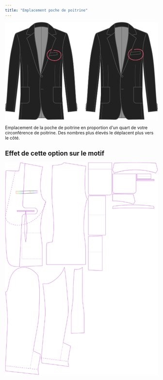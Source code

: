 ```yaml
---
title: "Emplacement poche de poitrine"
---
```


![Emplacement poche de poitrine](chestpocketplacement.svg)

Emplacement de la poche de poitrine en proportion d'un quart de votre circonférence de poitrine. Des nombres plus élevés le déplacent plus vers le côté.

## Effet de cette option sur le motif

![Cette image montre l'effet de cette option en superposant plusieurs variantes qui ont une valeur différente pour cette option](jaeger_chestpocketplacement_sample.svg "Effet de cette option sur le motif")
